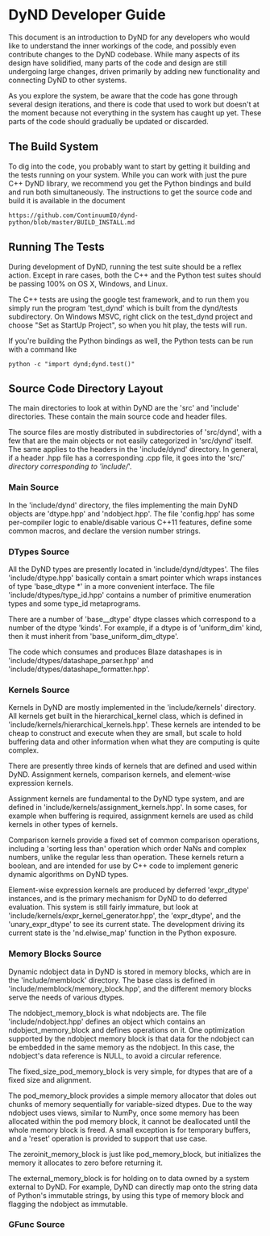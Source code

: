 DyND Developer Guide
====================

This document is an introduction to DyND for any developers
who would like to understand the inner workings of the code,
and possibly even contribute changes to the DyND codebase.
While many aspects of its design have solidified, many parts of
the code and design are still undergoing large changes, driven
primarily by adding new functionality and connecting DyND to
other systems.

As you explore the system, be aware that the code has gone
through several design iterations, and there is code that
used to work but doesn't at the moment because not everything
in the system has caught up yet. These parts of the code
should gradually be updated or discarded.

The Build System
----------------

To dig into the code, you probably want to start by getting
it building and the tests running on your system. While you can
work with just the pure C++ DyND library, we recommend you get
the Python bindings and build and run both simultaneously. The
instructions to get the source code and build it is available
in the document

    https://github.com/ContinuumIO/dynd-python/blob/master/BUILD_INSTALL.md

Running The Tests
-----------------

During development of DyND, running the test suite should be
a reflex action. Except in rare cases, both the C++ and
the Python test suites should be passing 100% on OS X, Windows,
and Linux.

The C++ tests are using the google test framework, and to
run them you simply run the program 'test_dynd' which is built
from the dynd/tests subdirectory. On Windows MSVC, right
click on the test_dynd project and choose "Set as StartUp Project",
so when you hit play, the tests will run.

If you're building the Python bindings as well, the Python tests can
be run with a command like

    python -c "import dynd;dynd.test()"

Source Code Directory Layout
----------------------------

The main directories to look at within DyND are the 'src' and 'include'
directories. These contain the main source code and header files.

The source files are mostly distributed in subdirectories of 'src/dynd',
with a few that are the main objects or not easily categorized in 'src/dynd'
itself. The same applies to the headers in the 'include/dynd' directory. In
general, if a header .hpp file has a corresponding .cpp file, it goes into
the 'src/*' directory corresponding to 'include/*'.

### Main Source

In the 'include/dynd' directory, the files implementing the main DyND
objects are 'dtype.hpp' and 'ndobject.hpp'. The file 'config.hpp'
has some per-compiler logic to enable/disable various C++11 features,
define some common macros, and declare the version number strings.

### DTypes Source

All the DyND types are presently located in 'include/dynd/dtypes'.
The files 'include/dtype.hpp' basically contain a smart pointer which
wraps instances of type 'base_dtype *' in a more convenient interface.
The file 'include/dtypes/type_id.hpp' contains a number of primitive
enumeration types and some type_id metaprograms.

There are a number of 'base_<kind>_dtype' dtype classes which correspond
to a number of the dtype 'kinds'. For example, if a dtype is of 'uniform_dim'
kind, then it must inherit from 'base_uniform_dim_dtype'.

The code which consumes and produces Blaze datashapes is in
'include/dtypes/datashape_parser.hpp' and 'include/dtypes/datashape_formatter.hpp'.

### Kernels Source

Kernels in DyND are mostly implemented in the 'include/kernels' directory.
All kernels get built in the hierarchical_kernel class, which is defined in
'include/kernels/hierarchical_kernels.hpp'. These kernels are intended to be
cheap to construct and execute when they are small, but scale to hold
buffering data and other information when what they are computing is
quite complex.

There are presently three kinds of kernels that are defined and used within
DyND. Assignment kernels, comparison kernels, and element-wise expression
kernels.

Assignment kernels are fundamental to the DyND type system, and
are defined in 'include/kernels/assignment_kernels.hpp'. In some cases,
for example when buffering is required, assignment kernels are used as
child kernels in other types of kernels.

Comparison kernels provide a fixed set of common comparison operations,
including a 'sorting less than' operation which order NaNs and complex
numbers, unlike the regular less than operation. These kernels return
a boolean, and are intended for use by C++ code to implement generic
dynamic algorithms on DyND types.

Element-wise expression kernels are produced by deferred 'expr_dtype'
instances, and is the primary mechanism for DyND to do deferred evaluation.
This system is still fairly immature, but look at
'include/kernels/expr_kernel_generator.hpp', the 'expr_dtype', and the
'unary_expr_dtype' to see its current state. The development driving its
current state is the 'nd.elwise_map' function in the Python exposure.

### Memory Blocks Source

Dynamic ndobject data in DyND is stored in memory blocks, which are
in the 'include/memblock' directory. The base class is defined in
'include/memblock/memory_block.hpp', and the different memory blocks
serve the needs of various dtypes.

The ndobject_memory_block is what ndobjects are. The file
'include/ndobject.hpp' defines an object which contains an
ndobject_memory_block and defines operations on it. One optimization
supported by the ndobject memory block is that data for the
ndobject can be embedded in the same memory as the ndobject.
In this case, the ndobject's data reference is NULL, to avoid
a circular reference.

The fixed_size_pod_memory_block is very simple, for dtypes that are
of a fixed size and alignment.

The pod_memory_block provides a simple memory allocator that doles
out chunks of memory sequentially for variable-sized dtypes. Due to
the way ndobject uses views, similar to NumPy, once some memory has
been allocated within the pod memory block, it cannot be deallocated
until the whole memory block is freed. A small exception is for temporary
buffers, and a 'reset' operation is provided to support that use case.

The zeroinit_memory_block is just like pod_memory_block, but initializes
the memory it allocates to zero before returning it.

The external_memory_block is for holding on to data owned by a system
external to DyND. For example, DyND can directly map onto the string
data of Python's immutable strings, by using this type of memory block
and flagging the ndobject as immutable.

### GFunc Source

